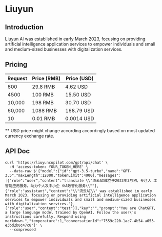 # Liuyun

## Introduction

Liuyun AI was established in early March 2023, focusing on providing artificial intelligence application services 
to empower individuals and small and medium-sized businesses with digitalization services.

## Pricing

| Request | Price (RMB) | Price (USD) |
| --- | --- | --- |
| 600 | 29.8 RMB | 4.62 USD |
| 4500 | 100 RMB | 15.50 USD |
| 10,000 | 198 RMB | 30.70 USD |
| 60,000 | 1088 RMB | 168.79 USD |
| 10 | 0.01 RMB | 0.0014 USD |

** USD price might change according accordingly based on most updated currency exchange rate.

## API Doc

```
curl 'https://liuyuncopilot.com/gpt/api/chat' \
  -H 'access-token: YOUR_TOKEN_HERE' \
  --data-raw $'{"model":{"id":"gpt-3.5-turbo","name":"GPT-3.5","maxLength":12000,"tokenLimit":4000},"messages":[{"role":"user","content":"translate \\"流云AI成立于2023年3月初，专注人 工智能应用服务，助力个人及中小企 业A数智化服务\\""},{"role":"assistant","content":"\\"流云AI\\" was established in early March 2023, focusing on providing artificial intelligence application services to empower individuals and small and medium-sized businesses with digitalization services."},{"role":"user","content":"test"}],"key":"","prompt":"You are ChatGPT, a large language model trained by OpenAI. Follow the user\'s instructions carefully. Respond using markdown.","temperature":1,"conversationId":"7559c220-1ac7-4b54-a653-e3bd2b0c47c8"}' \
  --compressed
```
